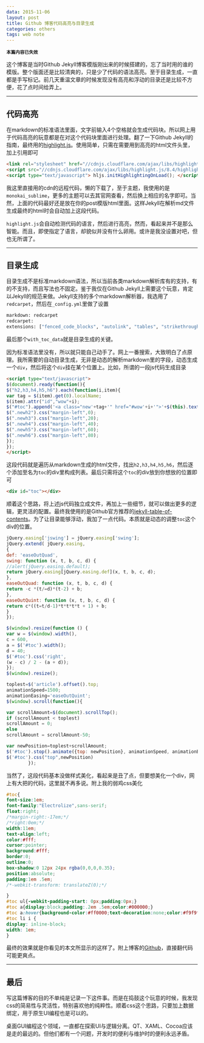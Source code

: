 ```yaml
---
data: 2015-11-06
layout: post
title: Github 博客代码高亮与目录生成
categories: others
tags: web note
---
```


**`本篇内容已失效`**

这个博客是当时Github Jekyll博客模版刚出来的时候搭建的，忘了当时用的谁的模版。整个版面还是比较清爽的，只是少了代码的语法高亮。至于目录生成，一直都是手写标记。前几天重温文章的时候发现没有高亮和浮动的目录还是比较不方便，花了点时间给弄上。

-------------------------

## 代码高亮

在markdown的标准语法里面，文字前输入4个空格就会生成代码块。所以网上用于代码高亮的玩意都是在对这个代码块里面进行处理。翻了一下Github Jekyll的指南，最终用的[highlight.js](https://highlightjs.org)。使用简单，只需在需要用到高亮的html文件头里，加上引用即可

```html
<link rel="stylesheet" href="//cdnjs.cloudflare.com/ajax/libs/highlight.js/8.4/styles/monokai_sublime.min.css">
<script src="//cdnjs.cloudflare.com/ajax/libs/highlight.js/8.4/highlight.min.js"></script>
<script type="text/javascript"> hljs.initHighlightingOnLoad(); </script>
```

我这里直接用的cdn的远程代码，懒的下载了，至于主题，我使用的是`monokai_sublime`，更多的主题可以去其官网查看，然后换上相应的名字即可。当然，上面的代码最好还是放在你的post模版html里面。这样Jekyll在解析md文件生成最终的html时会自动加上这段代码。


`highlight.js`会自动检测代码的语言，然后进行高亮，然而，看起来并不是那么智能。而且，即使指定了语言，却貌似并没有什么卵用。或许是我没设置对吧，但也无所谓了。

-----------------------

## 目录生成

目录生成不是标准markdown语法，所以当前各类markdown解析库有的支持，有的不支持，而且写法也不固定。鉴于我仅在Github Jekyll上需要这个玩意，肯定以Jekyll的规范来做。Jekyll支持的多个markdown解析器，我选用了`redcarpet`，然后在`_config.yml`里做了设置

```sh
markdown: redcarpet
redcarpet:
extensions: ["fenced_code_blocks", "autolink", "tables", "strikethrough", "with_toc_data"]
```

最后那个`with_toc_data`就是目录生成的关键。


因为标准语法里没有，所以就只能自己动手了。网上一番搜索，大致明白了点原理。我所需要的自动目录生成，无非是动态的解析markdown里的字段，动态生成一个`div`，然后将这个`div`挂在某个位置上。比如，所谓的一段js代码生成目录

```html
<script type="text/javascript">
$(document).ready(function(){
$("h2,h3,h4,h5,h6").each(function(i,item){
var tag = $(item).get(0).localName;
$(item).attr("id","wow"+i);
$("#toc").append('<a class="new'+tag+'" href="#wow'+i+'">'+$(this).text()+'</a></br>');
$(".newh2").css("margin-left",0);
$(".newh3").css("margin-left",20);
$(".newh4").css("margin-left",40);
$(".newh5").css("margin-left",60);
$(".newh6").css("margin-left",80);
});
});
</script>
```

这段代码就是遍历从markdown生成的html文件，找出`h2,h3,h4,h5,h6`，然后逐个添加至名为`toc`的div里构成列表。最后只需将这个`toc`的div放到你想放的位置即可

```html
<div id="toc"></div>
```

顺着这个思路，将上述js代码独立成文件，再加上一些细节，就可以做出更多的逻辑，更灵活的配置。最终我使用的是Github官方推荐的[jekyll-table-of-contents](https://github.com/ghiculescu/jekyll-table-of-contents)。为了让目录能够浮动，我加了一点代码。本质就是动态的调整`toc`这个div的位置。

```javascript
jQuery.easing['jswing'] = jQuery.easing['swing'];
jQuery.extend( jQuery.easing,
{
def: 'easeOutQuad',
swing: function (x, t, b, c, d) {
//alert(jQuery.easing.default);
return jQuery.easing[jQuery.easing.def](x, t, b, c, d);
},
easeOutQuad: function (x, t, b, c, d) {
return -c *(t/=d)*(t-2) + b;
},
easeOutQuint: function (x, t, b, c, d) {
return c*((t=t/d-1)*t*t*t*t + 1) + b;
}
});

$(window).resize(function () {
var w = $(window).width(),
c = 600,
a = $('#toc').width();
d = 40;
$('#toc').css('right',
(w - c) / 2 - (a + d));
});
$(window).resize();

toplest=$('article').offset().top;
animationSpeed=1500;
animationEasing='easeOutQuint';
$(window).scroll(function(){

var scrollAmount=$(document).scrollTop();
if (scrollAmount < toplest)
scrollAmount = 0;
else
scrollAmount = scrollAmount-50;

var newPosition=toplest+scrollAmount;
$('#toc').stop().animate({top: newPosition}, animationSpeed, animationEasing);
$('#toc').css("top",newPosition)
        });
```

当然了，这段代码基本没做样式美化，看起来是丑了点，但要想美化一个div，网上有大把的代码，这里就不再多说。附上我的弱鸡css美化

```css
#toc{
font-size:1em;
font-family:"Electrolize",sans-serif;
float:right;
/*margin-right:-17em;*/
/*right:0em;*/
width:11em;
text-align:left;
color:#fff;
cursor:pointer;
background:#fff;
border:0;
outline:0;
box-shadow:0 12px 24px rgba(0,0,0,0.35);
position:absolute;
padding:1em .5em;
/*-webkit-transform: translateZ(0);*/

}
#toc ul{-webkit-padding-start: 0px;padding:0px;}
#toc a{display:block;padding:.2em .5em;color:#000000;}
#toc a:hover{background-color:#ff0000;text-decoration:none;color:#f9f9f9;-webkit-transition:color .2s linear;}
#toc li i {
display: inline-block;
width: 1em;
}
```

最终的效果就是你看见的本文所显示的这样了。附上博客的[Github](https://github.com/keyring/keyring.github.io)，直接翻代码可能更爽点。

-------------------

## 最后

写这篇博客的目的不单纯是记录一下这件事。而是在捣鼓这个玩意的时候，我发现css的简易性与灵活性，特别喜欢他的纯粹性。顺着css这个思路，只要加上数据绑定，用于原生UI编程也是可以的。

桌面GUI编程这个领域，一直都在探索UI与逻辑分离。QT、XAML、Cocoa应该是走的最远的。但他们都有一个问题，开发时的便利与维护时的便利永远矛盾。